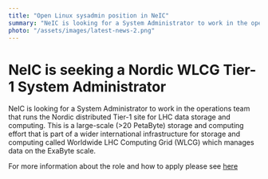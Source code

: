 ```yaml
---
title: "Open Linux sysadmin position in NeIC"
summary: "NeIC is looking for a System Administrator to work in the operations team that runs the Nordic distributed Tier-1 site for LHC data storage and computing."
photo: "/assets/images/latest-news-2.png"
---
```


NeIC is seeking a Nordic WLCG Tier-1 System Administrator 
===============================

NeIC is looking for a System Administrator to work in the operations team that runs the Nordic distributed Tier-1 site for LHC data storage and computing. This is a large-scale (>20 PetaByte) storage and computing effort that is part of a wider international infrastructure for storage and computing called Worldwide LHC Computing Grid (WLCG) which manages data on the ExaByte scale.

For more information about the role and how to apply please see [here](https://wiki.neic.no/w/ext/img_auth.php/8/88/20190625-Open-position-announcement.NT1-ops.docx.pdf)
